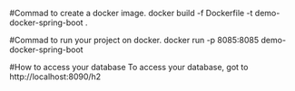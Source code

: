 #Commad to create a docker image.
docker build -f Dockerfile -t demo-docker-spring-boot .

#Commad to run your project on docker.
docker run -p 8085:8085 demo-docker-spring-boot

#How to access your database
To access your database, got to http://localhost:8090/h2